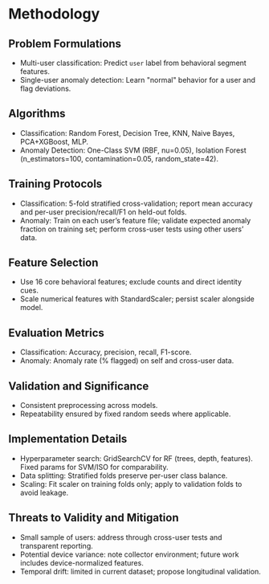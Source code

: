 # Methodology

## Problem Formulations

- Multi-user classification: Predict `user` label from behavioral segment features.
- Single-user anomaly detection: Learn "normal" behavior for a user and flag deviations.

## Algorithms

- Classification: Random Forest, Decision Tree, KNN, Naive Bayes, PCA+XGBoost, MLP.
- Anomaly Detection: One-Class SVM (RBF, nu=0.05), Isolation Forest (n_estimators=100, contamination=0.05, random_state=42).

## Training Protocols

- Classification: 5-fold stratified cross-validation; report mean accuracy and per-user precision/recall/F1 on held-out folds.
- Anomaly: Train on each user’s feature file; validate expected anomaly fraction on training set; perform cross-user tests using other users’ data.

## Feature Selection

- Use 16 core behavioral features; exclude counts and direct identity cues.
- Scale numerical features with StandardScaler; persist scaler alongside model.

## Evaluation Metrics

- Classification: Accuracy, precision, recall, F1-score.
- Anomaly: Anomaly rate (% flagged) on self and cross-user data.

## Validation and Significance

- Consistent preprocessing across models.
- Repeatability ensured by fixed random seeds where applicable.

## Implementation Details

- Hyperparameter search: GridSearchCV for RF (trees, depth, features). Fixed params for SVM/ISO for comparability.
- Data splitting: Stratified folds preserve per-user class balance.
- Scaling: Fit scaler on training folds only; apply to validation folds to avoid leakage.

## Threats to Validity and Mitigation

- Small sample of users: address through cross-user tests and transparent reporting.
- Potential device variance: note collector environment; future work includes device-normalized features.
- Temporal drift: limited in current dataset; propose longitudinal validation.
